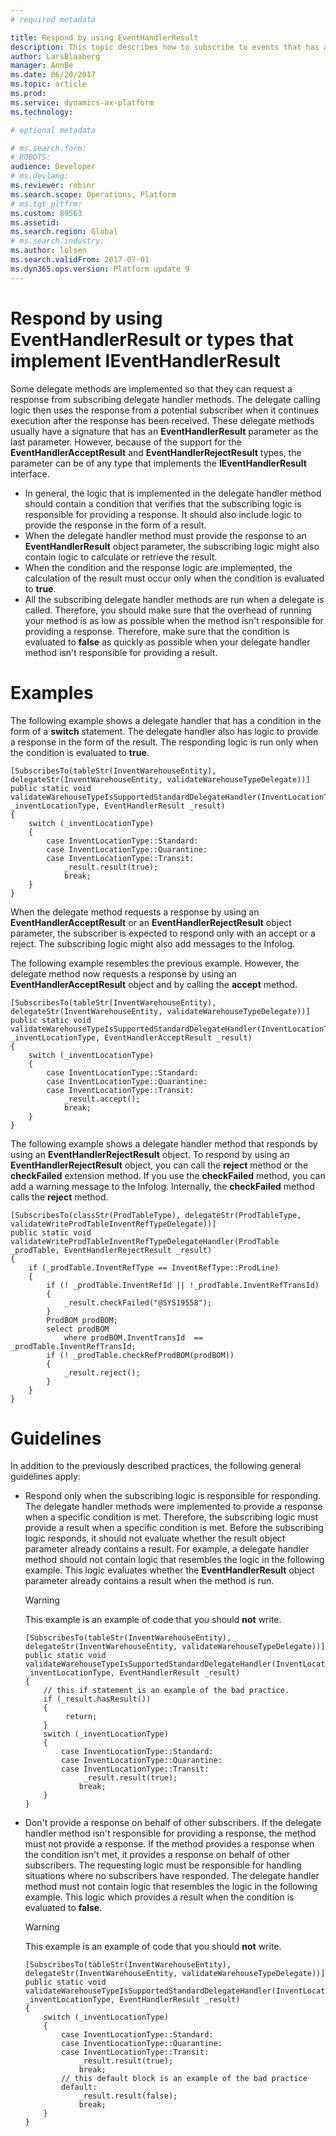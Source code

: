 ```yaml
---
# required metadata

title: Respond by using EventHandlerResult
description: This topic describes how to subscribe to events that has a parameter of any type that implements the IEventHandlerResult interface.
author: LarsBlaaberg
manager: AnnBe
ms.date: 06/20/2017
ms.topic: article
ms.prod: 
ms.service: dynamics-ax-platform
ms.technology: 

# optional metadata

# ms.search.form: 
# ROBOTS: 
audience: Developer
# ms.devlang: 
ms.reviewer: robinr
ms.search.scope: Operations, Platform
# ms.tgt_pltfrm: 
ms.custom: 89563
ms.assetid: 
ms.search.region: Global
# ms.search.industry: 
ms.author: lolsen
ms.search.validFrom: 2017-07-01
ms.dyn365.ops.version: Platform update 9
---
```


# Respond by using EventHandlerResult or types that implement IEventHandlerResult

Some delegate methods are implemented so that they can request a response from subscribing delegate handler methods. The delegate calling logic then uses the response from a potential subscriber when it continues execution after the response has been received. These delegate methods usually have a signature that has an **EventHandlerResult** parameter as the last parameter. However, because of the support for the **EventHandlerAcceptResult** and **EventHandlerRejectResult** types, the parameter can be of any type that implements the **IEventHandlerResult** interface.

+ In general, the logic that is implemented in the delegate handler method should contain a condition that verifies that the subscribing logic is responsible for providing a response. It should also include logic to provide the response in the form of a result.
+ When the delegate handler method must provide the response to an **EventHandlerResult** object parameter, the subscribing logic might also contain logic to calculate or retrieve the result.
+ When the condition and the response logic are implemented, the calculation of the result must occur only when the condition is evaluated to **true**.
+ All the subscribing delegate handler methods are run when a delegate is called. Therefore, you should make sure that the overhead of running your method is as low as possible when the method isn't responsible for providing a response. Therefore, make sure that the condition is evaluated to **false** as quickly as possible when your delegate handler method isn't responsible for providing a result.

# Examples
The following example shows a delegate handler that has a condition in the form of a **switch** statement. The delegate handler also has logic to provide a response in the form of the result. The responding logic is run only when the condition is evaluated to **true**.

```
[SubscribesTo(tableStr(InventWarehouseEntity), delegateStr(InventWarehouseEntity, validateWarehouseTypeDelegate))]
public static void validateWarehouseTypeIsSupportedStandardDelegateHandler(InventLocationType _inventLocationType, EventHandlerResult _result)
{
    switch (_inventLocationType)
    {
        case InventLocationType::Standard:
        case InventLocationType::Quarantine:
        case InventLocationType::Transit:
            _result.result(true);
            break;
    }
}
```

When the delegate method requests a response by using an **EventHandlerAcceptResult** or an **EventHandlerRejectResult** object parameter, the subscriber is expected to respond only with an accept or a reject. The subscribing logic might also add messages to the Infolog.

The following example resembles the previous example. However, the delegate method now requests a response by using an **EventHandlerAcceptResult** object and by calling the **accept** method.
	
```
[SubscribesTo(tableStr(InventWarehouseEntity), delegateStr(InventWarehouseEntity, validateWarehouseTypeDelegate))]
public static void validateWarehouseTypeIsSupportedStandardDelegateHandler(InventLocationType _inventLocationType, EventHandlerAcceptResult _result)
{
    switch (_inventLocationType)
    {
        case InventLocationType::Standard:
        case InventLocationType::Quarantine:
        case InventLocationType::Transit:
            _result.accept();
            break;
    }
}
```

The following example shows a delegate handler method that responds by using an **EventHandlerRejectResult** object. To respond by using an **EventHandlerRejectResult** object, you can call the **reject** method or the **checkFailed** extension method. If you use the **checkFailed** method, you can add a warning message to the Infolog. Internally, the **checkFailed** method calls the **reject** method.

```
[SubscribesTo(classStr(ProdTableType), delegateStr(ProdTableType, validateWriteProdTableInventRefTypeDelegate))]
public static void validateWriteProdTableInventRefTypeDelegateHandler(ProdTable _prodTable, EventHandlerRejectResult _result)
{
    if (_prodTable.InventRefType == InventRefType::ProdLine)
    {
        if (! _prodTable.InventRefId || !_prodTable.InventRefTransId)
        {
            _result.checkFailed("@SYS19558");
        }
        ProdBOM prodBOM;
        select prodBOM
            where prodBOM.InventTransId  == _prodTable.InventRefTransId;
        if (! _prodTable.checkRefProdBOM(prodBOM))
        {
            _result.reject();
        }
    }
}
```

# Guidelines
In addition to the previously described practices, the following general guidelines apply:

- Respond only when the subscribing logic is responsible for responding. The delegate handler methods were implemented to provide a response when a specific condition is met. Therefore, the subscribing logic must provide a result when a specific condition is met. Before the subscribing logic responds, it should not evaluate whether the result object parameter already contains a result. For example, a delegate handler method should not contain logic that resembles the logic in the following example. This logic evaluates whether the **EventHandlerResult** object parameter already contains a result when the method is run.

    > [!WARNING]
    > This example is an example of code that you should **not** write.

    ```
    [SubscribesTo(tableStr(InventWarehouseEntity), delegateStr(InventWarehouseEntity, validateWarehouseTypeDelegate))]
	public static void validateWarehouseTypeIsSupportedStandardDelegateHandler(InventLocationType _inventLocationType, EventHandlerResult _result)
	{
	    // this if statement is an example of the bad practice.
	    if (_result.hasResult())
	    {
	         return;
	    }
	    switch (_inventLocationType)
	    {
	        case InventLocationType::Standard:
	        case InventLocationType::Quarantine:
	        case InventLocationType::Transit:
	             _result.result(true);
	            break;
	    }
	}
    ```
    
- Don't provide a response on behalf of other subscribers. If the delegate handler method isn't responsible for providing a response, the method must not provide a response. If the method provides a response when the condition isn't met, it provides a response on behalf of other subscribers. The requesting logic must be responsible for handling situations where no subscribers have responded. The delegate handler method must not contain logic that resembles the logic in the following example. This logic which provides a result when the condition is evaluated to **false**.
    
    > [!WARNING]
    > This example is an example of code that you should **not** write.
    
    ```
	[SubscribesTo(tableStr(InventWarehouseEntity), delegateStr(InventWarehouseEntity, validateWarehouseTypeDelegate))]
	public static void validateWarehouseTypeIsSupportedStandardDelegateHandler(InventLocationType _inventLocationType, EventHandlerResult _result)
	{
	    switch (_inventLocationType)
	    {
	        case InventLocationType::Standard:
	        case InventLocationType::Quarantine:
	        case InventLocationType::Transit:
	            _result.result(true);
	            break;
		    // this default block is an example of the bad practice
	        default:
	            _result.result(false);
	            break;
	    }
	}
    ```
